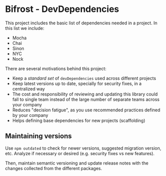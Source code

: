 # Bifrost - DevDependencies

This project includes the basic list of dependencies needed in a project. In this list we include:

- Mocha
- Chai
- Sinon
- NYC
- Nock

There are several motivations behind this project:

- Keep a *standard set* of `devDependencies` used across different projects
- Keep latest versions up to date, specially for security fixes, in a centralized way
- The cost and responsibility of reviewing and updating this library could fall to single team instead of the large number of separate teams across your company
- Reduces "decision fatigue", as you use recommended practices defined by your company
- Helps defining base dependencies for new projects (scaffolding)

## Maintaining versions

Use `npm outdated` to check for newer versions, suggested migration version, etc. Analyze if necessary or desired (e.g. security fixes vs new features).

Then, maintain semantic versioning and update release notes with the changes collected from the different packages.